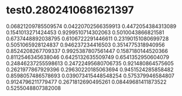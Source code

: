 # test0.2802410681621397
0.06821209785509574
0.04220702566359913
0.4472054384313089
0.1541013271424453
0.9299510714302063
0.5010043866821581
0.6737448892038795
0.6106722291446611
0.23190151080699728
0.5051065928124837
0.946237234416503
0.3514775318940956
0.8524208267709337
0.9925387807561447
0.1587180144520366
0.8112546345638046
0.6425132635509749
0.6541352950604079
0.24846237255598613
0.24722495680706735
0.921480864575605
0.2621977867929396
0.29630220185063694
0.9451524285858482
0.8598057486578693
0.039073415448548254
0.575379946584807
0.9124796211779477
0.2671812690495261
0.08449681411873522
0.5255048807382008
